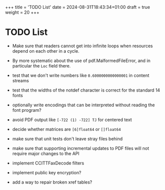+++
title = 'TODO List'
date = 2024-08-31T18:43:34+01:00
draft = true
weight = 20
+++

# TODO List

- Make sure that readers cannot get into infinite loops when resources
  depend on each other in a cycle.
- By more systematic about the use of pdf.MalformedFileError, and in
  particular the `Loc` field there.

- test that we don't write numbers like `0.6000000000000001` in content streams
- test that the widths of the notdef character is correct for the
  standard 14 fonts
- optionally write encodings that can be interpreted without reading
  the font program?
- avoid PDF output like `[-722 (1) -722] TJ` for centered text
- decide whether matrices are `[6]float64` or `[]float64`

- make sure that unit tests don't leave stray files behind
- make sure that supporting incremental updates to PDF files will not require
  major changes to the API

- implement CCITTFaxDecode filters
- implement public key encryption?
- add a way to repair broken xref tables?
